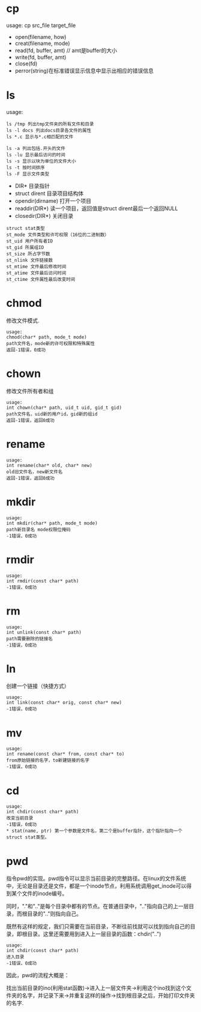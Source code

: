 # cp
usage: cp src_file target_file

* open(filename, how)
* creat(filename, mode)
* read(fd, buffer, amt) // amt是buffer的大小
* write(fd, buffer, amt)
* close(fd)
* perror(string)在标准错误显示信息中显示出相应的错误信息

# ls
usage:
```
ls /tmp 列出tmp文件夹的所有文件和目录
ls -l docs 列出docs目录各文件的属性
ls *.c 显示与*.c相匹配的文件

ls -a 列出包括.开头的文件
ls -lu 显示最后访问的时间
ls -s 显示以块为单位的文件大小
ls -t 按时间排序
ls -F 显示文件类型
```
* DIR* 目录指针
* struct dirent 目录项目结构体
* opendir(dirname) 打开一个项目
* readdir(DIR*) 读一个项目，返回值是struct dirent最后一个返回NULL
* closedir(DIR*) 关闭目录

```
struct stat类型
st_mode 文件类型和许可权限（16位的二进制数）
st_uid 用户所有者ID
st_gid 所属组ID
st_size 所占字节数
st_nlink 文件链接数
st_mtime 文件最后修改时间
st_atime 文件最后访问时间
st_ctime 文件属性最后改变时间
```

# chmod
修改文件模式.
```
usage:
chmod(char* path, mode_t mode)
path文件名，mode新的许可权限和特殊属性
返回-1错误，0成功
```

# chown
修改文件所有者和组
```
usage:
int chown(char* path, uid_t uid, gid_t gid)
path文件名，uid新的用户id，gid新的组id
返回-1错误，返回0成功
```

# rename
```
usage:
int rename(char* old, char* new)
old旧文件名，new新文件名
返回-1错误，返回0成功
```

# mkdir
```
usage: 
int mkdir(char* path, mode_t mode)
path新目录名 mode权限位掩码
-1错误，0成功
```

# rmdir
```
usage:
int rmdir(const char* path)
-1错误，0成功
```

# rm
```
usage:
int unlink(const char* path)
path需要删除的链接名
-1错误，0成功
```

# ln
创建一个链接（快捷方式）
```
usage:
int link(const char* orig, const char* new)
-1错误，0成功
```

# mv
```
usage:
int rename(const char* from, const char* to)
from原始链接的名字，to新建链接的名字
-1错误，0成功
```

# cd
```
usage:
int chdir(const char* path)
改变当前目录
-1错误，0成功
* stat(name, ptr) 第一个参数是文件名，第二个是buffer指针，这个指针指向一个struct stat类型。
```

# pwd
指令pwd的实现。pwd指令可以显示当前目录的完整路径。在linux的文件系统中，无论是目录还是文件，都是一个inode节点，利用系统调用get_inode可以得到某个文件的inode编号。

同时，"."和".."是每个目录中都有的节点。在普通目录中，".."指向自己的上一层目录，而根目录的".."则指向自己。

既然有这样的规定，我们只需要在当前目录，不断往前找就可以找到指向自己的目录，即根目录。这里还需要用到进入上一层目录的函数：chdir("..")
```
usage:
int chdir(const char* path)
进入目录
-1错误，0成功
```
因此，pwd的流程大概是：

找出当前目录的ino(利用stat函数)->进入上一层文件夹->利用这个ino找到这个文件夹的名字，并记录下来->并重复这样的操作->找到根目录之后，开始打印文件夹的名字.